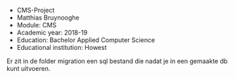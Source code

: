 - CMS-Project
- Matthias Bruynooghe
- Module: CMS
- Academic year: 2018-19
- Education: Bachelor Applied Computer Science
- Educational institution: Howest

Er zit in de folder migration een sql bestand die nadat je in een gemaakte db kunt uitvoeren.
